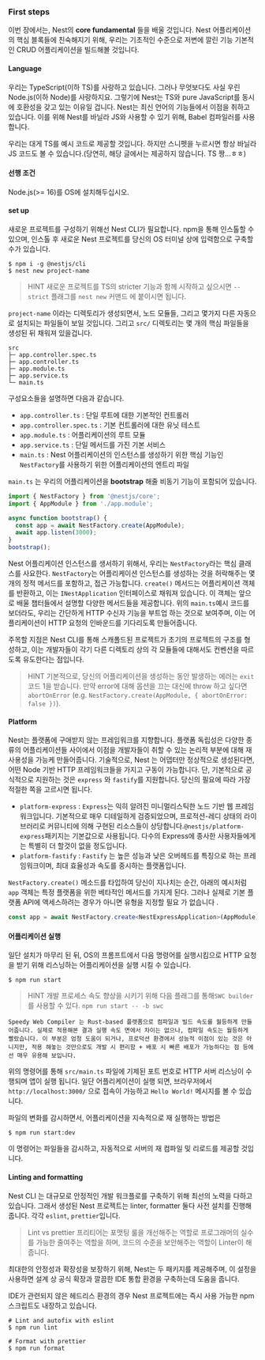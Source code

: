 ### First steps 
이번 장에서는, Nest의 **core fundamental** 들을 배울 것입니다. Nest 어플리케이션의 핵심 블록들에 친숙해지기 위해, 우리는 기초적인 수준으로 저변에 깔린 기능 기본적인 CRUD 어플리케이션을 빌드해볼 것입니다. 

#### Language
우리는 TypeScript(이하 TS)를 사랑하고 있습니다. 그러나 무엇보다도 사실 우린 Node.js(이하 Node)를 사랑하지요. 그렇기에 Nest는 TS와 pure JavaScript를 동시에 호환성을 갖고 있는 이유일 겁니다. Nest는 최신 언어의 기능들에서 이점을 취하고 있습니다. 이를 위해 Nest를 바닐라 JS와 사용할 수 있기 위해, Babel 컴파일러를 사용합니다. 

우리는 대게 TS를 예시 코드로 제공할 것입니다. 하지만 스니펫을 누르시면 항상 바닐라 JS 코드도 볼 수 있습니다.(당연히, 해당 글에서는 제공하지 않습니다. TS 짱...ㅎㅎ)

#### 선행 조건 
Node.js(>= 16)를 OS에 설치해두십시오.

#### set up
새로운 프로젝트를 구성하기 위해선 Nest CLI가 필요합니다. npm을 통해 인스톨할 수 있으며, 인스톨 후 새로운 Nest 프로젝트를 당신의 OS 터미널 상에 입력함으로 구축할 수가 있습니다. 

```shell
$ npm i -g @nestjs/cli
$ nest new project-name
```

> HINT 
> 새로운 프로젝트를 TS의 stricter 기능과 함께 시작하고 싶으시면 `--strict` 플래그를 `nest new` 커맨드 에 붙이시면 됩니다. 

`project-name` 이라는 디렉토리가 생성되면서, 노드 모듈들, 그리고 몇가지 다른 자동으로 설치되는 파일들이 보일 것입니다. 그리고 `src/` 디렉토리는 몇 개의 핵심 파일들을 생성된 뒤 채워져 있을겁니다. 

```plain
src
├─ app.controller.spec.ts
├─ app.controller.ts
├─ app.module.ts
├─ app.service.ts
└─ main.ts
```

구성요소들을 설명하면 다음과 같습니다. 
- `app.controller.ts` : 단일 루트에 대한 기본적인 컨트롤러
- `app.controller.spec.ts` : 기본 컨트롤러에 대한 유닛 테스트
- `app.module.ts` : 어플리케이션의 루트 모듈
- `app.service.ts` : 단일 메서드를 가진 기본 서비스
- `main.ts` : Nest 어플리케이션의 인스턴스를 생성하기 위한 핵심 기능인 `NestFactory`를 사용하기 위한 어플리케이션의 엔트리 파일 

`main.ts` 는 우리의 어플리케이션을 **bootstrap** 해줄 비동기 기능이 포함되어 있습니다. 

```typescript
import { NestFactory } from '@nestjs/core';
import { AppModule } from './app.module';

async function bootstrap() {
  const app = await NestFactory.create(AppModule);
  await app.listen(3000);
}
bootstrap();
```
Nest 어플리케이션 인스턴스를 생서하기 위해서, 우리는 `NestFactory`라는 핵심 클래스를 사요한다. `NestFactory`는 어플리케이션 인스턴스를 생성하는 것을 허락해주는 몇개의 정적 메서드를 포함하고, 접근 가능합니다. `create()` 메서드는 어플리케이션 객체를 반환하고, 이는 `INestApplication` 인터페이스로 채워져 있습니다. 이 객체는 앞으로 배울 챕터들에서 설명할 다양한 메서드들을 제공합니다. 위의 `main.ts`예시 코드를 보더라도, 우리는 간단하게 HTTP 수신자 기능을 부트업 하는 것으로 보여주며, 이는 어플리케이션이 HTTP 요청의 인바운드를 기다리도록 만들어줍니다. 

주목할 지점은 Nest CLI를 통해 스캐폴드된 프로젝트가 초기의 프로젝트의 구조를 형성하고, 이는 개발자들이 각기 다른 디렉토리 상의 각 모듈들에 대해서도 컨벤션을 따르도록 유도한다는 점입니다. 

> HINT
> 기본적으로, 당신의 어플리케이션을 생성하는 동안 발생하는 에러는 `exit`코드 1을 받습니다. 만약 error에 대해 옵션을 끄는 대신에 throw 하고 싶다면 `abortOnError` (e.g. `NestFactory.create(AppModule, { abortOnError: false })`).

#### Platform 
Nest는 플랫폼에 구애받지 않는 프레임워크를 지향합니다. 플랫폼 독립성은 다양한 종류의 어플리케이션들 사이에서 이점을 개발자들이 취할 수 있는 논리적 부분에 대해 재사용성을 가능케 만들어줍니다. 기술적으로, Nest 는 어뎁터만 정상적으로 생성된다면, 어떤 Node 기반 HTTP 프레임워크들을 가지고 구동이 가능합니다. 단, 기본적으로 공식적으로 지원하는 것은 `express` 와 `fastify`를 지원합니다. 당신의 필요에 따라 가장 적절한 쪽을 고르시면 됩니다. 

- `platform-express` : `Express`는 익히 알려진 미니멀리스틱한 노드 기반 웹 프레임워크입니다. 기본적으로 매우 디테일하게 검증되었으며, 프로적션-레디 상태의 라이브러리로 커뮤니티에 의해 구현된 리소스들이 상당합니다.`@nestjs/platform-express`패키지는 기본값으로 사용됩니다. 다수의 Express에 종사한 사용자들에게는 특별히 더 할것이 없을 정도입니다. 
- `platform-fastify` : `Fastify` 는 높은 성능과 낮은 오버헤드를 특징으로 하는 프레임워크이며, 최대 효율성과 속도를 중시하는 플랫폼입니다. 

`NestFactory.create()` 메소드를 타입하여 당신이 지나치는 순간, 아래의 예시처럼 `app` 객체는 특정 플랫폼을 위한 베타적인 메서드를 가지게 된다. 그러나 실제로 기본 플랫폼 API에 액세스하려는 경우가 아니면 유형을 지정할 필요 가 없습니다 .

```typescript
const app = await NestFactory.create<NestExpressApplication>(AppModule);

```

####  어플리케이션 실행
일단 설치가 마무리 된 뒤, OS의 프롬프트에서 다음 명령어를 실행시킴으로 HTTP 요청을 받기 위해 리스닝하는 어플리케이션을 실행 시킬 수 있습니다.

```shell
$ npm run start
```

> HINT 
> 개발 프로세스 속도 향상을 시키기 위해 다음 플래그를 통해`SWC builder` 를 사용할 수 있다. `npm run start -- -b swc`

```plain
Speedy Web Compiler 는 Rust-based 플랫폼으로 컴파일과 빌드 속도를 월등하게 만들어줍니다. 실제로 적용해본 결과 실행 속도 면에서 차이는 없으나, 컴파일 속도는 월등하게 빨랐습니다. 이 부분은 엄청 도움이 되거나, 프로덕션 환경에서 성능적 이점이 있는 것은 아니지만, 적용 해놓는 것만으로도 개발 시 편리함 + 배포 시 빠른 배포가 가능하다는 점 등에선 매우 유용해 보입니다. 
```

위의 명령어를 통해 `src/main.ts` 파일에 기제된 포트 번호로 HTTP 서버 리스닝이 수행되며 앱이 실행 됩니다. 일단 어플리케이션이 실행 되면, 브라우저에서 `http://localhost:3000/` 으로 접속이 가능하고 `Hello World!` 메시지를 볼 수 있습니다. 

파일의 변화를 감시하면서, 어플리케이션을 지속적으로 재 실행하는 방법은 

```shell
$ npm run start:dev
```

이 명령어는 파일들을 감시하고, 자동적으로 서버의 재 컴파일 및 리로드를 제공할 것입니다. 

#### Linting and formatting
Nest CLI 는 대규모로 안정적인 개발 워크플로를 구축하기 위해 최선의 노력을 다하고 있습니다. 그래서 생성된 Nest 프로젝트는 linter, formatter 둘다 사전 설치를 진행해줍니다. 각각 `eslint`, `prettier`입니다.

> Lint vs prettier
> 프리티어는 포맷팅 룰을 개선해주는 역할로 프로그래머의 실수를 가능한 줄여주는 역할을 하며, 코드의 수준을 보안해주는 역할이 Linter이 해줍니다.

최대한의 안정성과 확장성을 보장하기 위해, Nest는 두 패키지를 제공해주며, 이 설정을 사용하면 설계 상 공식 확장과 깔끔한 IDE 통합 환경을 구축하는데 도움을 줍니다. 

IDE가 관련되지 않은 헤드리스 환경의 경우 Nest 프로젝트에는 즉시 사용 가능한 npm 스크립트도 내장하고 있습니다. 

```shell
# Lint and autofix with eslint
$ npm run lint 

# Format with prettier 
$ npm run format
```